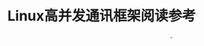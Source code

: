 Linux高并发通讯框架阅读参考                                                   
=======================
                                                      
                                                  -
